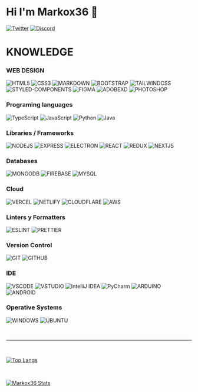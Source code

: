 # Hi I'm Markox36 👋

[![Twitter](https://img.shields.io/badge/Twitter-1DA1F2?style=for-the-badge&logo=twitter&logoColor=white)](https://twitter.com/markox36)
[![Discord](https://img.shields.io/badge/Discord-7289DA?style=for-the-badge&logo=discord&logoColor=white)](https://discord.com/users/403917639673577482)

# KNOWLEDGE

### WEB DESIGN

![HTML5](https://img.shields.io/badge/HTML5-E34F26?style=flat-square&logo=html5&logoColor=white)
![CSS3](https://img.shields.io/badge/CSS3-1572B6?style=flat-square&logo=css3&logoColor=white)
![MARKDOWN](https://img.shields.io/badge/Markdown-ffffff?style=flat-square&logo=markdown&logoColor=black)
![BOOTSTRAP](https://img.shields.io/badge/Bootstrap-563D7C?style=flat-square&logo=bootstrap&logoColor=white)
![TAILWINDCSS](https://img.shields.io/badge/Tailwind_CSS-38B2AC?style=flat-square&logo=tailwind-css&logoColor=white)
![STYLED-COMPONENTS](https://img.shields.io/badge/styled--components-DB7093?style=flat-square&logo=styled-components&logoColor=white)
![FIGMA](https://img.shields.io/badge/Figma-F24E1E?style=flat-square&logo=figma&logoColor=white)
![ADOBEXD](https://img.shields.io/badge/Adobe%20XD-470137?style=flat-square&logo=Adobe%20XD&logoColor=#FF61F6)
![PHOTOSHOP](https://img.shields.io/badge/Adobe%20Photoshop-31A8FF?style=flat-square&logo=Adobe%20Photoshop&logoColor=black)

### Programing languages

![TypeScript](https://img.shields.io/badge/TypeScript-007ACC?style=flat-square&logo=typescript&logoColor=white)
![JavaScript](https://img.shields.io/badge/JavaScript-323330?style=flat-square&logo=javascript&logoColor=F7DF1E)
![Python](https://img.shields.io/badge/Python-FFD43B?style=flat-square&logo=python&logoColor=blue)
![Java](https://img.shields.io/badge/Java-ED8B00?style=flat-square&logo=java&logoColor=white)

### Libraries / Frameworks

![NODEJS](https://img.shields.io/badge/Node.js-339933?style=flat-square&logo=nodedotjs&logoColor=white)
![EXPRESS](https://img.shields.io/badge/Express.js-479464?style=flat-square&logo=express&logoColor=white)
![ELECTRON](https://img.shields.io/badge/Electron-2B2E3A?style=flat-square&logo=electron&logoColor=9FEAF9)
![REACT](https://img.shields.io/badge/React-20232A?style=flat-square&logo=react&logoColor=61DAFB)
![REDUX](https://img.shields.io/badge/Redux-593D88?style=flat-square&logo=redux&logoColor=white)
![NEXTJS](https://img.shields.io/badge/next.js-000000?style=flat-square&logo=nextdotjs&logoColor=white)

### Databases

![MONGODB](https://img.shields.io/badge/MongoDB-4EA94B?style=flat-square&logo=mongodb&logoColor=white)
![FIREBASE](https://img.shields.io/badge/firebase-ffca28?style=flat-square&logo=firebase&logoColor=black)
![MYSQL](https://img.shields.io/badge/MySQL-005C84?style=flat-square&logo=mysql&logoColor=white)

### Cloud
![VERCEL](https://img.shields.io/badge/Vercel-000000?style=flat-square&logo=vercel&logoColor=white)
![NETLIFY](https://img.shields.io/badge/Netlify-00C7B7?style=flat-square&logo=netlify&logoColor=white)
![CLOUDFLARE](https://img.shields.io/badge/Cloudflare-F38020?style=flat-square&logo=Cloudflare&logoColor=white)
![AWS](https://img.shields.io/badge/Amazon_AWS-FF9900?style=flat-square&logo=amazonaws&logoColor=white)

### Linters y Formatters

![ESLINT](https://img.shields.io/badge/eslint-3A33D1?style=flat-square&logo=eslint&logoColor=white)
![PRETTIER](https://img.shields.io/badge/prettier-1A2C34?style=flat-square&logo=prettier&logoColor=F7BA3E)

### Version Control

![GIT](https://img.shields.io/badge/GIT-E44C30?style=flat-square&logo=git&logoColor=white)
![GITHUB](https://img.shields.io/badge/GitHub-100000?style=flat-square&logo=github&logoColor=white)

### IDE

![VSCODE](https://img.shields.io/badge/Visual_Studio_Code-0078D4?style=flat-square&logo=visual%20studio%20code&logoColor=white)
![VSTUDIO](https://img.shields.io/badge/Visual_Studio-5C2D91?style=flat-square&logo=visual%20studio&logoColor=white)
![IntelliJ IDEA](https://img.shields.io/badge/IntelliJ_IDEA-ff3b3b?style=flat-square&logo=intellij-idea&logoColor=white)
![PyCharm](https://img.shields.io/badge/PyCharm-c9bb18?style=flat-square&logo=PyCharm&logoColor=white)
![ARDUINO](https://img.shields.io/badge/Arduino_IDE-00979D?style=flat-square&logo=arduino&logoColor=white)
![ANDROID](https://img.shields.io/badge/Android_Studio-3DDC84?style=flat-square&logo=android-studio&logoColor=white)

### Operative Systems

![WINDOWS](https://img.shields.io/badge/Windows-0078D6?style=flat-square&logo=windows&logoColor=white)
![UBUNTU](https://img.shields.io/badge/Ubuntu-E95420?style=flat-square&logo=ubuntu&logoColor=white)

<br />

---

<br />

[![Top Langs](https://github-readme-stats.vercel.app/api/top-langs/?username=markox36&count_private=true&layout=compact&bg_color=1a1c1f&theme=dark&border_radius=10&hide_border=true&custom_title=Most+Used+Languages)](https://github.com/markox36)

<br />

[![Markox36 Stats](https://github-readme-stats.vercel.app/api?username=markox36&count_private=true&include_all_commits=true&show_icons=truecount_private=true&layout=compact&theme=dark&hide_border=true&bg_color=1a1c1f&border_radius=10&custom_title=Stadistics+of+Dev-Markox36)](https://github.com/markox36)
